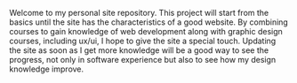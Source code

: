 Welcome to my personal site repository. 
This project will start from the basics until the site has the characteristics of a good website. By combining courses to gain knowledge of web development along with graphic design courses, including ux/ui, I hope to give the site a special touch.
Updating the site as soon as I get more knowledge will be a good way to see the progress, not only in software experience but also to see how my design knowledge improve.